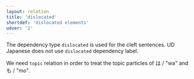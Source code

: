 ```yaml
---
layout: relation
title: 'dislocated'
shortdef: 'dislocated elements'
udver: '2'
---
```


The dependency type `dislocated` is used for the cleft sentences.
UD Japanese does not use `dislocated` dependency label.

We need `topic` relation in order to treat the topic particles of は / "wa" and も / "mo".
<!-- Interlanguage links updated Čt lis 12 09:43:25 CET 2020 -->
